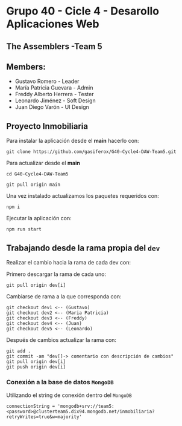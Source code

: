 # Grupo 40 - Cicle 4 - Desarollo Aplicaciones Web

## The Assemblers -Team 5

## Members:
- Gustavo Romero - Leader
- María Patricia Guevara - Admin
- Freddy Alberto Herrera - Tester
- Leonardo Jiménez - Soft Design
- Juan Diego Varón - UI Design

## Proyecto Inmobiliaria

Para instalar la aplicación desde el __main__ hacerlo con:
```
git clone https://github.com/gasiferox/G40-Cycle4-DAW-Team5.git
```

Para actualizar desde el __main__
```
cd G40-Cycle4-DAW-Team5

git pull origin main
```

Una vez instalado actualizamos los paquetes requeridos con:
```
npm i
```

Ejecutar la aplicación con:
``` 
npm run start
```

## Trabajando desde la rama propia del `dev`
Realizar el cambio hacia la rama de cada dev con:

Primero descargar la rama de cada uno:
```
git pull origin dev[i]
```
Cambiarse de rama a la que corresponda con:
```
git checkout dev1 <-- (Gustavo)
git checkout dev2 <-- (Maria Patricia)
git checkout dev3 <-- (Freddy)
git checkout dev4 <-- (Juan)
git checkout dev5 <-- (Leonardo)
```

Después de cambios actualizar la rama con:
```
git add .
git commit -am "dev[]-> comentario con descripción de cambios"
git pull origin dev[i]
git push origin dev[i]
```

### Conexión a la base de datos `MongoDB`

Utilizando el string de conexión dentro del `MongoDB`

`connectionString = 'mongodb+srv://team5:<password>@clusterteam5.dix94.mongodb.net/inmobiliaria?retryWrites=true&w=majority'`
